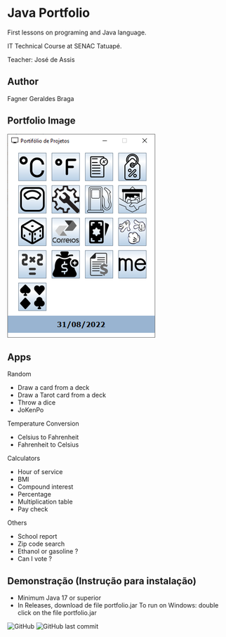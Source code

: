 # Java Portfolio
First lessons on programing and Java language.

IT Technical Course at SENAC Tatuapé.

Teacher: José de Assis

## Author
Fagner Geraldes Braga

## Portfolio Image
![portfolio](https://github.com/fagnerfgb/java-portfolio/blob/master/img/portfolio.PNG)

## Apps
Random
* Draw a card from a deck
* Draw a Tarot card from a deck
* Throw a dice
* JoKenPo

Temperature Conversion
* Celsius to Fahrenheit
* Fahrenheit to Celsius

Calculators
* Hour of service
* BMI
* Compound interest
* Percentage
* Multiplication table
* Pay check

Others
* School report
* Zip code search
* Ethanol or gasoline ?
* Can I vote ?

## Demonstração (Instrução para instalação)
- Minimum Java 17 or superior
- In Releases, download de file portfolio.jar
To run on Windows: double click on the file portfolio.jar

![GitHub](https://img.shields.io/github/license/fagnerfgb/java-portfolio?style=for-the-badge) ![GitHub last commit](https://img.shields.io/github/last-commit/fagnerfgb/java-portfolio?style=for-the-badge)
